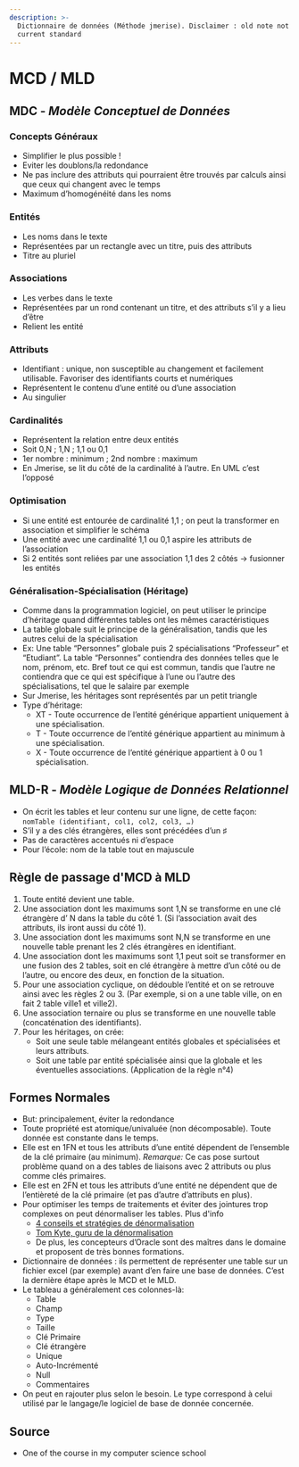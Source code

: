 ```yaml
---
description: >-
  Dictionnaire de données (Méthode jmerise). Disclaimer : old note not up to
  current standard
---
```


# MCD / MLD

## MDC - _Modèle Conceptuel de Données_ 

### Concepts Généraux

* Simplifier le plus possible !
* Eviter les doublons/la redondance
* Ne pas inclure des attributs qui pourraient être trouvés par calculs ainsi que ceux qui changent avec le temps
* Maximum d’homogénéité dans les noms

### Entités

* Les noms dans le texte
* Représentées par un rectangle avec un titre, puis des attributs
* Titre au pluriel

### Associations

* Les verbes dans le texte
* Représentées par un rond contenant un titre, et des attributs s’il y a lieu d’être
* Relient les entité

### Attributs

* Identifiant : unique, non susceptible au changement et facilement utilisable. Favoriser des identifiants courts et numériques
* Représentent le contenu d’une entité ou d’une association
* Au singulier

### Cardinalités

* Représentent la relation entre deux entités
* Soit 0,N ; 1,N ; 1,1 ou 0,1
* 1er nombre : minimum ; 2nd nombre : maximum
* En Jmerise, se lit du côté de la cardinalité à l’autre. En UML c’est l’opposé

### Optimisation

* Si une entité est entourée de cardinalité 1,1 ; on peut la transformer en association et simplifier le schéma
* Une entité avec une cardinalité 1,1 ou 0,1 aspire les attributs de l’association
* Si 2 entités sont reliées par une association 1,1 des 2 côtés -&gt; fusionner les entités

### Généralisation-Spécialisation \(Héritage\)

* Comme dans la programmation logiciel, on peut utiliser le principe d’héritage quand différentes tables ont les mêmes caractéristiques
* La table globale suit le principe de la généralisation, tandis que les autres celui de la spécialisation
* Ex: Une table “Personnes” globale puis 2 spécialisations “Professeur” et “Etudiant”. La table “Personnes” contiendra des données telles que le nom, prénom, etc. Bref tout ce qui est commun, tandis que l’autre ne contiendra que ce qui est spécifique à l’une ou l’autre des spécialisations, tel que le salaire par exemple
* Sur Jmerise, les héritages sont représentés par un petit triangle
* Type d’héritage:
  * XT - Toute occurrence de l’entité générique appartient uniquement à une spécialisation.
  * T - Toute occurrence de l’entité générique appartient au minimum à une spécialisation.
  * X - Toute occurrence de l’entité générique appartient à 0 ou 1 spécialisation.

## MLD-R - _Modèle Logique de Données Relationnel_ 

* On écrit les tables et leur contenu sur une ligne, de cette façon: `nomTable (identifiant, col1, col2, col3, …)`
* S’il y a des clés étrangères, elles sont précédées d’un ♯
* Pas de caractères accentués ni d’espace
* Pour l’école: nom de la table tout en majuscule

## Règle de passage d'MCD à MLD

1. Toute entité devient une table.
2. Une association dont les maximums sont 1,N se transforme en une clé étrangère d’ N dans la table du côté 1. \(Si l’association avait des attributs, ils iront aussi du côté 1\).
3. Une association dont les maximums sont N,N se transforme en une nouvelle  table prenant les 2 clés étrangères en identifiant.
4. Une association dont les maximums sont 1,1 peut soit se transformer en une fusion des 2 tables, soit en clé étrangère à mettre d’un côté ou de l’autre, ou encore des deux, en fonction de la situation.
5. Pour une association cyclique, on dédouble l’entité et on se retrouve ainsi avec les règles 2 ou 3. \(Par exemple, si on a une table ville, on en fait 2 table ville1 et ville2\).
6. Une association ternaire ou plus se transforme en une nouvelle table \(concaténation des identifiants\).
7. Pour les héritages, on crée:
   * Soit une seule table mélangeant entités globales et spécialisées et leurs attributs.
   * Soit une table par entité spécialisée ainsi que la globale et les éventuelles associations. \(Application de la règle n°4\)

## Formes Normales

* But: principalement, éviter la redondance
* Toute propriété est atomique/univaluée \(non décomposable\). Toute donnée est constante dans le temps.
* Elle est en 1FN et tous les attributs d’une entité dépendent de l’ensemble de la clé primaire \(au minimum\). _Remarque:_ Ce cas pose surtout problème quand on a des tables de liaisons avec 2 attributs ou plus comme clés primaires.
* Elle est en 2FN et tous les attributs d’une entité ne dépendent que de l’entièreté de la clé primaire \(et pas d’autre d’attributs en plus\).
* Pour optimiser les temps de traitements et éviter des jointures trop complexes on peut dénormaliser les tables. Plus d'info
  * [4 conseils et stratégies de dénormalisation](https://docs.oracle.com/cd/B14099_19/web.1012/b15901/tuning007.htm)
  * [Tom Kyte, guru de la dénormalisation](http://www.oracle.com/technetwork/issue-archive/2014/14-nov/o64asktom-2298498.html)
  * De plus, les concepteurs d’Oracle sont des maîtres dans le domaine et proposent de très bonnes formations.
* Dictionnaire de données : ils permettent de représenter une table sur un fichier excel \(par exemple\) avant d’en faire une base de données. C’est la dernière étape après le MCD et le MLD.
* Le tableau a généralement ces colonnes-là:
  * Table
  * Champ
  * Type
  * Taille
  * Clé Primaire
  * Clé étrangère
  * Unique
  * Auto-Incrémenté
  * Null
  * Commentaires
* On peut en rajouter plus selon le besoin. Le type correspond à celui utilisé par le langage/le logiciel de base de donnée concernée.

## Source

* One of the course in my computer science school


